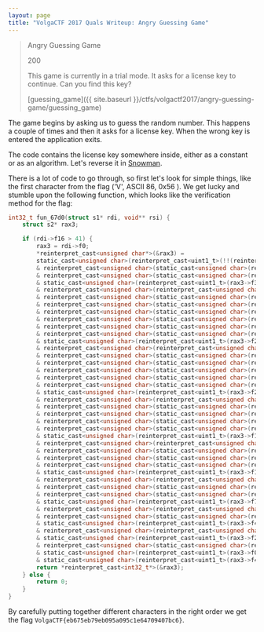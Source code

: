 ```yaml
---
layout: page
title: "VolgaCTF 2017 Quals Writeup: Angry Guessing Game"
---
```


> Angry Guessing Game
> 
> 200
> 
> This game is currently in a trial mode. It asks for a license key to continue. Can you find this key?
>
> [guessing_game]({{ site.baseurl }}/ctfs/volgactf2017/angry-guessing-game/guessing_game)

The game begins by asking us to guess the random number. This happens a couple of times and then it asks for a license key. When the wrong key is entered the application exits. 

The code contains the license key somewhere inside, either as a constant or as an algorithm. Let's reverse it in [Snowman](https://derevenets.com/).

There is a lot of code to go through, so first let's look for simple things, like the first character from the flag ('V', ASCII 86, 0x56 ). We get lucky and stumble upon the following function, which looks like the verification method for the flag:

```c
int32_t fun_67d0(struct s1* rdi, void** rsi) {
    struct s2* rax3;

    if (rdi->f16 > 41) {
        rax3 = rdi->f0;
        *reinterpret_cast<unsigned char*>(&rax3) = 
		static_cast<unsigned char>(reinterpret_cast<uint1_t>(!!(reinterpret_cast<unsigned char>(reinterpret_cast<unsigned char>(static_cast<unsigned char>(reinterpret_cast<uint1_t>(rax3->f40 == 54)) 
		& reinterpret_cast<unsigned char>(static_cast<unsigned char>(reinterpret_cast<uint1_t>(rax3->f39 == 99)) 
		& reinterpret_cast<unsigned char>(static_cast<unsigned char>(reinterpret_cast<uint1_t>(rax3->f38 == 98)) 
		& static_cast<unsigned char>(reinterpret_cast<uint1_t>(rax3->f37 == 55))))) 
		& reinterpret_cast<unsigned char>(reinterpret_cast<unsigned char>(static_cast<unsigned char>(reinterpret_cast<uint1_t>(rax3->f36 == 48)) 
		& reinterpret_cast<unsigned char>(static_cast<unsigned char>(reinterpret_cast<uint1_t>(rax3->f35 == 52)) 
		& reinterpret_cast<unsigned char>(static_cast<unsigned char>(reinterpret_cast<uint1_t>(rax3->f34 == 57)) 
		& reinterpret_cast<unsigned char>(static_cast<unsigned char>(reinterpret_cast<uint1_t>(rax3->f33 == 48)) 
		& reinterpret_cast<unsigned char>(static_cast<unsigned char>(reinterpret_cast<uint1_t>(rax3->f32 == 55)) 
		& reinterpret_cast<unsigned char>(static_cast<unsigned char>(reinterpret_cast<uint1_t>(rax3->f31 == 52)) 
		& reinterpret_cast<unsigned char>(static_cast<unsigned char>(reinterpret_cast<uint1_t>(rax3->f30 == 54)) 
		& static_cast<unsigned char>(reinterpret_cast<uint1_t>(rax3->f29 == 0x65))))))))) 
		& reinterpret_cast<unsigned char>(reinterpret_cast<unsigned char>(static_cast<unsigned char>(reinterpret_cast<uint1_t>(rax3->f28 == 49)) 
		& reinterpret_cast<unsigned char>(static_cast<unsigned char>(reinterpret_cast<uint1_t>(rax3->f27 == 99)) 
		& reinterpret_cast<unsigned char>(static_cast<unsigned char>(reinterpret_cast<uint1_t>(rax3->f26 == 53)) 
		& reinterpret_cast<unsigned char>(static_cast<unsigned char>(reinterpret_cast<uint1_t>(rax3->f25 == 57)) 
		& reinterpret_cast<unsigned char>(static_cast<unsigned char>(reinterpret_cast<uint1_t>(rax3->f24 == 48)) 
		& reinterpret_cast<unsigned char>(static_cast<unsigned char>(reinterpret_cast<uint1_t>(rax3->f23 == 97)) 
		& static_cast<unsigned char>(reinterpret_cast<uint1_t>(rax3->f22 == 53)))))))) 
		& reinterpret_cast<unsigned char>(reinterpret_cast<unsigned char>(static_cast<unsigned char>(reinterpret_cast<uint1_t>(rax3->f21 == 57)) 
		& reinterpret_cast<unsigned char>(static_cast<unsigned char>(reinterpret_cast<uint1_t>(rax3->f20 == 48)) 
		& reinterpret_cast<unsigned char>(static_cast<unsigned char>(reinterpret_cast<uint1_t>(rax3->f19 == 98)) 
		& reinterpret_cast<unsigned char>(static_cast<unsigned char>(reinterpret_cast<uint1_t>(rax3->f18 == 0x65)) 
		& reinterpret_cast<unsigned char>(static_cast<unsigned char>(reinterpret_cast<uint1_t>(rax3->f17 == 57)) 
		& static_cast<unsigned char>(reinterpret_cast<uint1_t>(rax3->f16 == 55))))))) 
		& reinterpret_cast<unsigned char>(reinterpret_cast<unsigned char>(static_cast<unsigned char>(reinterpret_cast<uint1_t>(rax3->f15 == 98)) 
		& reinterpret_cast<unsigned char>(static_cast<unsigned char>(reinterpret_cast<uint1_t>(rax3->f14 == 0x65)) 
		& reinterpret_cast<unsigned char>(static_cast<unsigned char>(reinterpret_cast<uint1_t>(rax3->f13 == 53)) 
		& reinterpret_cast<unsigned char>(static_cast<unsigned char>(reinterpret_cast<uint1_t>(rax3->f12 == 55)) 
		& static_cast<unsigned char>(reinterpret_cast<uint1_t>(rax3->f11 == 54)))))) 
		& reinterpret_cast<unsigned char>(reinterpret_cast<unsigned char>(static_cast<unsigned char>(reinterpret_cast<uint1_t>(rax3->f10 == 98)) 
		& reinterpret_cast<unsigned char>(static_cast<unsigned char>(reinterpret_cast<uint1_t>(rax3->f9 == 0x65)) 
		& reinterpret_cast<unsigned char>(static_cast<unsigned char>(reinterpret_cast<uint1_t>(rax3->f8 == 0x7b)) 
		& static_cast<unsigned char>(reinterpret_cast<uint1_t>(rax3->f7 == 70))))) 
		& reinterpret_cast<unsigned char>(reinterpret_cast<unsigned char>(static_cast<unsigned char>(reinterpret_cast<uint1_t>(rax3->f6 == 84)) 
		& reinterpret_cast<unsigned char>(static_cast<unsigned char>(reinterpret_cast<uint1_t>(rax3->f5 == 67)) 
		& static_cast<unsigned char>(reinterpret_cast<uint1_t>(rax3->f4 == 97)))) 
		& reinterpret_cast<unsigned char>(reinterpret_cast<unsigned char>(static_cast<unsigned char>(reinterpret_cast<uint1_t>(rax3->f3 == 0x67)) 
		& static_cast<unsigned char>(reinterpret_cast<uint1_t>(rax3->f2 == 0x6c))) 
		& reinterpret_cast<unsigned char>(static_cast<unsigned char>(reinterpret_cast<uint1_t>(rax3->f1 == 0x6f)) 
		& static_cast<unsigned char>(reinterpret_cast<uint1_t>(rax3->f0 == 86))))))))))) 
		& static_cast<unsigned char>(reinterpret_cast<uint1_t>(rax3->f41 == 0x7d)))));
        return *reinterpret_cast<int32_t*>(&rax3);
    } else {
        return 0;
    }
}
```

By carefully putting together different characters in the right order we get the flag ```VolgaCTF{eb675eb79eb095a095c1e64709407bc6}```.